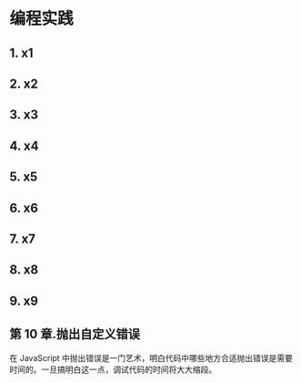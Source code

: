 # 编程实践

## 1. x1

## 2. x2

## 3. x3

## 4. x4

## 5. x5

## 6. x6

## 7. x7

## 8. x8

## 9. x9

## 第 10 章.抛出自定义错误

在 JavaScript 中抛出错误是一门艺术，明白代码中哪些地方合适抛出错误是需要时间的。一旦搞明白这一点，调试代码的时间将大大缩段。